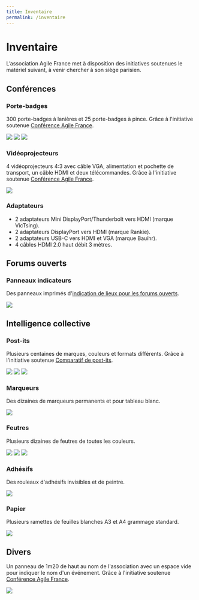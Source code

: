 ```yaml
---
title: Inventaire
permalink: /inventaire
---
```


# Inventaire

L’association Agile France met à disposition des initiatives soutenues le matériel suivant, à venir chercher à son siège parisien.

## Conférences

### Porte-badges

300 porte-badges à lanières et 25 porte-badges à pince. Grâce à l'initiative soutenue [Conférence Agile France](https://conf.agile-france.org).

![](img/porte-badges.jpeg)
![](img/porte-badges-petits.jpeg)
![](img/lanyards.jpeg)

### Vidéoprojecteurs

4 vidéoprojecteurs 4:3 avec câble VGA, alimentation et pochette de transport, un câble HDMI et deux télécommandes. Grâce à l'initiative soutenue [Conférence Agile France](https://conf.agile-france.org).

![](img/videoprojecteurs.jpeg)


### Adaptateurs

- 2 adaptateurs Mini DisplayPort/Thunderbolt vers HDMI (marque VicTsing).
- 2 adaptateurs DisplayPort vers HDMI (marque Rankie).
- 2 adaptateurs USB-C vers HDMI et VGA (marque Bauihr).
- 4 câbles HDMI 2.0 haut débit 3 mètres.

## Forums ouverts

### Panneaux indicateurs

Des panneaux imprimés d'[indication de lieux pour les forums ouverts](https://github.com/agile-france/supports-graphiques).

![](img/panneaux.jpeg)

## Intelligence collective

### Post-its

Plusieurs centaines de marques, couleurs et formats différents. Grâce à l'initiative soutenue [Comparatif de post-its](https://medium.com/p/fc9b97d88503).

![](img/postits-1.jpeg)
![](img/postits-2.jpeg)
![](img/postits-3.jpeg)

### Marqueurs

Des dizaines de marqueurs permanents et pour tableau blanc.

![](img/marqueurs.jpeg)

### Feutres

Plusieurs dizaines de feutres de toutes les couleurs.

![](img/feutres-1.jpeg)
![](img/feutres-2.jpeg)
![](img/feutres-3.jpeg)

### Adhésifs

Des rouleaux d'adhésifs invisibles et de peintre.

![](img/scotch-patafix.jpeg)

### Papier

Plusieurs ramettes de feuilles blanches A3 et A4 grammage standard.

![](img/papier.jpeg)

## Divers

Un panneau de 1m20 de haut au nom de l'association avec un espace vide pour indiquer le nom d'un événement. Grâce à l'initiative soutenue [Conférence Agile France](https://conf.agile-france.org).

![](img/poster.jpeg)
